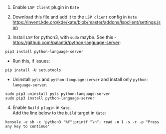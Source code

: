 1. Enable `LSP Client` plugin in `Kate`  

2. Download this file and add it to the `LSP client` config in `Kate`  
https://invent.kde.org/kde/kate/blob/master/addons/lspclient/settings.json

3. Install `LSP` for python3, with `sudo` maybe. See this - https://github.com/palantir/python-language-server:
```
pip3 install python-language-server
```   
* Run this, if issues:  
```
pip install -U setuptools
```

* Uninstall `pyls` and `python-language-server` and install only `python-language-server`.  
```
sudo pip3 uninstall pyls python-language-server
sudo pip3 install python-language-server
```

4. Enable `Build plugin` in `Kate`.  
Add the line below to the `build` target in `Kate`:  
```
konsole -e sh -c 'python3 "%f";printf "\n"; read -n 1 -s -r -p "Press any key to continue" '
```
